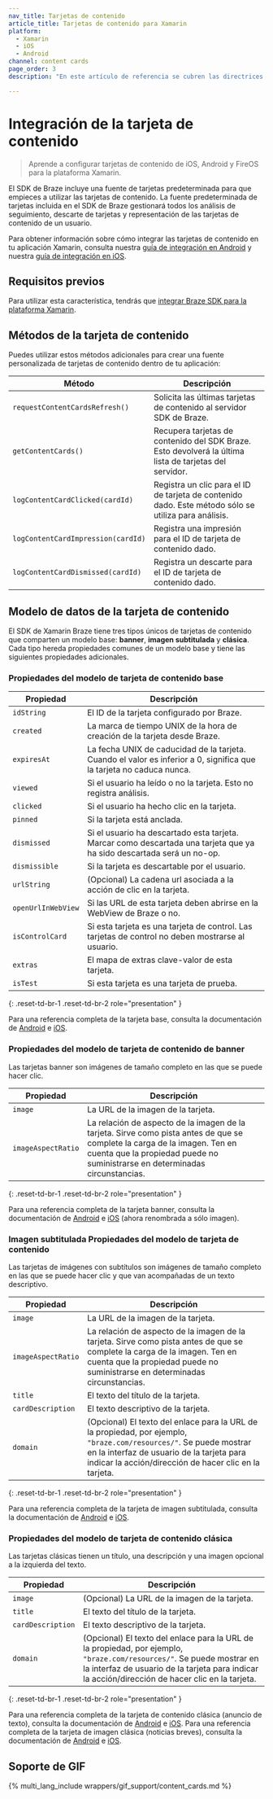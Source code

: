 ```yaml
---
nav_title: Tarjetas de contenido
article_title: Tarjetas de contenido para Xamarin
platform: 
  - Xamarin
  - iOS
  - Android
channel: content cards
page_order: 3
description: "En este artículo de referencia se cubren las directrices de implementación de la tarjeta de contenido para la plataforma Xamarin."

---
```


# Integración de la tarjeta de contenido

> Aprende a configurar tarjetas de contenido de iOS, Android y FireOS para la plataforma Xamarin.

El SDK de Braze incluye una fuente de tarjetas predeterminada para que empieces a utilizar las tarjetas de contenido. La fuente predeterminada de tarjetas incluida en el SDK de Braze gestionará todos los análisis de seguimiento, descarte de tarjetas y representación de las tarjetas de contenido de un usuario.

Para obtener información sobre cómo integrar las tarjetas de contenido en tu aplicación Xamarin, consulta nuestra [guía de integración en Android]({{site.baseurl}}/developer_guide/platform_integration_guides/android/content_cards/data_models/) y nuestra [guía de integración en iOS]({{site.baseurl}}/developer_guide/platform_integration_guides/swift/content_cards/integration/).

## Requisitos previos

Para utilizar esta característica, tendrás que [integrar Braze SDK para la plataforma Xamarin]({{site.baseurl}}/developer_guide/platform_integration_guides/xamarin/initial_sdk_setup/).

## Métodos de la tarjeta de contenido

Puedes utilizar estos métodos adicionales para crear una fuente personalizada de tarjetas de contenido dentro de tu aplicación:

| Método                                   | Descripción                                                                                            |
| ---------------------------------------- | ------------------------------------------------------------------------------------------------------ |
| `requestContentCardsRefresh()`           | Solicita las últimas tarjetas de contenido al servidor SDK de Braze.                                           |
| `getContentCards()`                      | Recupera tarjetas de contenido del SDK Braze. Esto devolverá la última lista de tarjetas del servidor. |
| `logContentCardClicked(cardId)`          | Registra un clic para el ID de tarjeta de contenido dado. Este método sólo se utiliza para análisis.                    |
| `logContentCardImpression(cardId)`       | Registra una impresión para el ID de tarjeta de contenido dado.                                                      |
| `logContentCardDismissed(cardId)`        | Registra un descarte para el ID de tarjeta de contenido dado.                                                        |

## Modelo de datos de la tarjeta de contenido

El SDK de Xamarin Braze tiene tres tipos únicos de tarjetas de contenido que comparten un modelo base: **banner**, **imagen subtitulada** y **clásica**. Cada tipo hereda propiedades comunes de un modelo base y tiene las siguientes propiedades adicionales.

### Propiedades del modelo de tarjeta de contenido base

|Propiedad           | Descripción                                                                                                            |
|-------------------|------------------------------------------------------------------------------------------------------------------------|
|`idString`         | El ID de la tarjeta configurado por Braze.                                                                                            |
|`created`          | La marca de tiempo UNIX de la hora de creación de la tarjeta desde Braze.                                                             |
|`expiresAt`        | La fecha UNIX de caducidad de la tarjeta. Cuando el valor es inferior a 0, significa que la tarjeta no caduca nunca.      |
|`viewed`           | Si el usuario ha leído o no la tarjeta. Esto no registra análisis.                                           |
|`clicked`          | Si el usuario ha hecho clic en la tarjeta.                                                                         |
|`pinned`           | Si la tarjeta está anclada.                                                                                            |
|`dismissed`        | Si el usuario ha descartado esta tarjeta. Marcar como descartada una tarjeta que ya ha sido descartada será un no-op. |
|`dismissible`      | Si la tarjeta es descartable por el usuario.                                                                           |
|`urlString`        | (Opcional) La cadena url asociada a la acción de clic en la tarjeta.                                                       |
|`openUrlInWebView` | Si las URL de esta tarjeta deben abrirse en la WebView de Braze o no.                                                 |
|`isControlCard`    | Si esta tarjeta es una tarjeta de control. Las tarjetas de control no deben mostrarse al usuario.                                |
|`extras`           | El mapa de extras clave-valor de esta tarjeta.                                                                             |
|`isTest`           | Si esta tarjeta es una tarjeta de prueba.                                                                                      |
{: .reset-td-br-1 .reset-td-br-2 role="presentation" }

Para una referencia completa de la tarjeta base, consulta la documentación de [Android](https://braze-inc.github.io/braze-android-sdk/kdoc/braze-android-sdk/com.braze.models.cards/-card/index.html) e [iOS](https://braze-inc.github.io/braze-swift-sdk/documentation/brazekit/braze/contentcard/data-swift.struct).

### Propiedades del modelo de tarjeta de contenido de banner

Las tarjetas banner son imágenes de tamaño completo en las que se puede hacer clic.

|Propiedad           | Descripción                                                                                                       |
|-------------------|-------------------------------------------------------------------------------------------------------------------|
|`image`            | La URL de la imagen de la tarjeta.                                                                                      |
|`imageAspectRatio` | La relación de aspecto de la imagen de la tarjeta. Sirve como pista antes de que se complete la carga de la imagen. Ten en cuenta que la propiedad puede no suministrarse en determinadas circunstancias. |
{: .reset-td-br-1 .reset-td-br-2 role="presentation" }

Para una referencia completa de la tarjeta banner, consulta la documentación de [Android](https://braze-inc.github.io/braze-android-sdk/kdoc/braze-android-sdk/com.braze.models.cards/-image-only-card/index.html) e [iOS](https://braze-inc.github.io/braze-swift-sdk/documentation/brazekit/braze/contentcard/imageonly-swift.struct) (ahora renombrada a sólo imagen).

### Imagen subtitulada Propiedades del modelo de tarjeta de contenido

Las tarjetas de imágenes con subtítulos son imágenes de tamaño completo en las que se puede hacer clic y que van acompañadas de un texto descriptivo.

|Propiedad           | Descripción                                                                                                       |
|-------------------|-------------------------------------------------------------------------------------------------------------------|
|`image`            | La URL de la imagen de la tarjeta.                                                                                      |
|`imageAspectRatio` | La relación de aspecto de la imagen de la tarjeta. Sirve como pista antes de que se complete la carga de la imagen. Ten en cuenta que la propiedad puede no suministrarse en determinadas circunstancias. |
|`title`            | El texto del título de la tarjeta.                                                                                      |
|`cardDescription`  | El texto descriptivo de la tarjeta.                                                                                |
|`domain`           | (Opcional) El texto del enlace para la URL de la propiedad, por ejemplo, `"braze.com/resources/"`. Se puede mostrar en la interfaz de usuario de la tarjeta para indicar la acción/dirección de hacer clic en la tarjeta. |
{: .reset-td-br-1 .reset-td-br-2 role="presentation" }

Para una referencia completa de la tarjeta de imagen subtitulada, consulta la documentación de [Android](https://braze-inc.github.io/braze-android-sdk/kdoc/braze-android-sdk/com.braze.models.cards/-captioned-image-card/index.html) e [iOS](https://braze-inc.github.io/braze-swift-sdk/documentation/brazekit/braze/contentcard/captionedimage-swift.struct).

### Propiedades del modelo de tarjeta de contenido clásica

Las tarjetas clásicas tienen un título, una descripción y una imagen opcional a la izquierda del texto.

|Propiedad           | Descripción                                                                                                       |
|-------------------|-------------------------------------------------------------------------------------------------------------------|
|`image`            | (Opcional) La URL de la imagen de la tarjeta.                                                                           |
|`title`            | El texto del título de la tarjeta.                                                                                      |
|`cardDescription`  | El texto descriptivo de la tarjeta.                                                                                |
|`domain`           | (Opcional) El texto del enlace para la URL de la propiedad, por ejemplo, `"braze.com/resources/"`. Se puede mostrar en la interfaz de usuario de la tarjeta para indicar la acción/dirección de hacer clic en la tarjeta. |
{: .reset-td-br-1 .reset-td-br-2 role="presentation" }

Para una referencia completa de la tarjeta de contenido clásica (anuncio de texto), consulta la documentación de [Android](https://braze-inc.github.io/braze-android-sdk/kdoc/braze-android-sdk/com.braze.models.cards/-text-announcement-card/index.html) e [iOS](https://braze-inc.github.io/braze-swift-sdk/documentation/brazekit/braze/contentcard/classic-swift.struct). Para una referencia completa de la tarjeta de imagen clásica (noticias breves), consulta la documentación de [Android](https://braze-inc.github.io/braze-android-sdk/kdoc/braze-android-sdk/com.braze.models.cards/-short-news-card/index.html) e [iOS](https://braze-inc.github.io/braze-swift-sdk/documentation/brazekit/braze/contentcard/classicimage-swift.struct).

## Soporte de GIF

{% multi_lang_include wrappers/gif_support/content_cards.md %}

